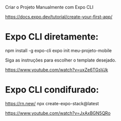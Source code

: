 Criar o Projeto Manualmente com Expo CLI

https://docs.expo.dev/tutorial/create-your-first-app/

# Expo CLI diretamente:

npm install -g expo-cli
expo init meu-projeto-mobile

Siga as instruções para escolher o template desejado.

https://www.youtube.com/watch?v=uxZe6TGsVJk

# Expo CLI condifurado:

https://rn.new/
npx create-expo-stack@latest

https://www.youtube.com/watch?v=JxAxBGN5QRo
